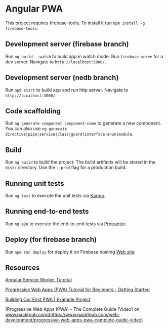 # Angular PWA

This project requires firebase-tools. To install it run `npm install -g firebase-tools`.

## Development server (firebase branch)
Run `ng build --watch` to build app in watch mode.
Run `firebase serve` for a dev server. Navigate to `http://localhost:5000/`.

## Development server (nedb branch)

Run `npm start` to build app and run http server. Navigate to `http://localhost:3000/`.

## Code scaffolding

Run `ng generate component component-name` to generate a new component. You can also use `ng generate directive|pipe|service|class|guard|interface|enum|module`.

## Build

Run `ng build` to build the project. The build artifacts will be stored in the `dist/` directory. Use the `--prod` flag for a production build.

## Running unit tests

Run `ng test` to execute the unit tests via [Karma](https://karma-runner.github.io).

## Running end-to-end tests

Run `ng e2e` to execute the end-to-end tests via [Protractor](http://www.protractortest.org/).

## Deploy (for firebase branch)

Run `npm run deploy` for deploy it on Firebase hosting [Web site](https://angular-pwa-6dd1c.web.app)

## Resources

[Angular Service Worker Tutorial](https://www.youtube.com/watch?v=5YtNQJQu31Y)

[Progressive Web Apps (PWA) Tutorial for Beginners - Getting Started](https://www.youtube.com/watch?v=dap6yIe1uK4)

[Building Our First PWA | Example Project](https://www.youtube.com/watch?v=I3jTvWj8JrQ)

[Progressive Web Apps (PWA) - The Complete Guide [Video] on www.packtpub.com](https://www.packtpub.com/web-development/progressive-web-apps-pwa-complete-guide-video)
